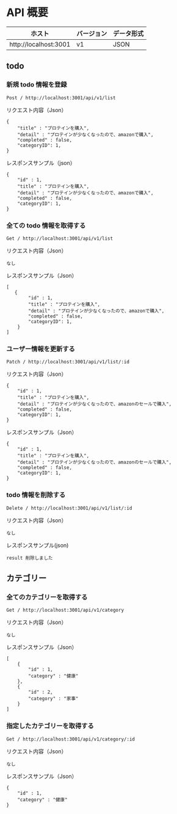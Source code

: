 # API 概要

| ホスト                | バージョン | データ形式 |
| --------------------- | ---------- | ---------- |
| http://localhost:3001 | v1         | JSON       |

## todo

### 新規 todo 情報を登録

```
Post / http://localhost:3001/api/v1/list
```

リクエスト内容（Json）

```
{
    "title" : "プロテインを購入",
    "detail" : "プロテインが少なくなったので、amazonで購入",
    "completed" : false,
    "categoryID": 1,
}
```

レスポンスサンプル（json）

```
{
    "id" : 1,
    "title" : "プロテインを購入",
    "detail" : "プロテインが少なくなったので、amazonで購入",
    "completed" : false,
    "categoryID": 1,
}
```

### 全ての todo 情報を取得する

```
Get / http://localhost:3001/api/v1/list
```

リクエスト内容（Json）

```
なし
```

レスポンスサンプル（Json）

```
[
   {
        "id" : 1,
        "title" : "プロテインを購入",
        "detail" : "プロテインが少なくなったので、amazonで購入",
        "completed" : false,
        "categoryID": 1,
    }
]
```

### ユーザー情報を更新する

```
Patch / http://localhost:3001/api/v1/list/:id
```

リクエスト内容（Json）

```
{
    "id" : 1,
    "title" : "プロテインを購入",
    "detail" : "プロテインが少なくなったので、amazonのセールで購入",
    "completed" : false,
    "categoryID": 1,
}
```

レスポンスサンプル（Json）

```
{
    "id" : 1,
    "title" : "プロテインを購入",
    "detail" : "プロテインが少なくなったので、amazonのセールで購入",
    "completed" : false,
    "categoryID": 1,
}
```

### todo 情報を削除する

```
Delete / http://localhost:3001/api/v1/list/:id
```

リクエスト内容（Json）

```
なし
```

レスポンスサンプル(json)

```
result 削除しました
```

## カテゴリー

### 全てのカテゴリーを取得する

```
Get / http://localhost:3001/api/v1/category
```

リクエスト内容（Json）

```
なし
```

レスポンスサンプル（Json）

```
[
    {
        "id" : 1,
        "category" : "健康"
    },
    {
        "id" : 2,
        "category" : "家事"
    }
]
```

### 指定したカテゴリーを取得する

```
Get / http://localhost:3001/api/v1/category/:id
```

リクエスト内容（Json）

```
なし
```

レスポンスサンプル（Json）

```
{
    "id" : 1,
    "category" : "健康"
}
```
